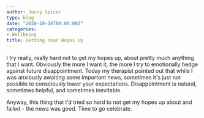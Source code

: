 ```yaml
---
author: Jonny Spicer
type: blog
date: "2020-10-16T00:00:00Z"
categories:
- Wellbeing
title: Getting Your Hopes Up
---
```

I try really, really hard not to get my hopes up, about pretty much anything that I want. Obviously the more I want it, the more I try to emotionally hedge against future
disappointment. Today my therapist pointed out that while I was anxiously awaiting some important news, sometimes it's just not possible to consciously lower your expectations.
Disappointment is natural, sometimes helpful, and sometimes inevitable.

Anyway, this thing that I'd tried so hard to not get my hopes up about and failed - the news was good. Time to go celebrate.

